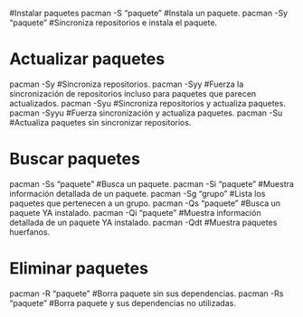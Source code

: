 #Instalar paquetes
pacman -S “paquete” #Instala un paquete.
pacman -Sy “paquete” #Sincroniza repositorios e instala el paquete.

# Actualizar paquetes
pacman -Sy #Sincroniza repositorios.
pacman -Syy #Fuerza la sincronización de repositorios incluso para paquetes que parecen actualizados.
pacman -Syu #Sincroniza repositorios y actualiza paquetes.
pacman -Syyu #Fuerza sincronización y actualiza paquetes.
pacman -Su #Actualiza paquetes sin sincronizar repositorios.

# Buscar paquetes
pacman -Ss “paquete” #Busca un paquete.
pacman -Si “paquete” #Muestra información detallada de un paquete.
pacman -Sg “grupo” #Lista los paquetes que pertenecen a un grupo.
pacman -Qs “paquete” #Busca un paquete YA instalado.
pacman -Qi “paquete” #Muestra información detallada de un paquete YA instalado.
pacman -Qdt #Muestra paquetes huerfanos.

# Eliminar paquetes
pacman -R “paquete” #Borra paquete sin sus dependencias.
pacman -Rs “paquete” #Borra paquete y sus dependencias no utilizadas.

